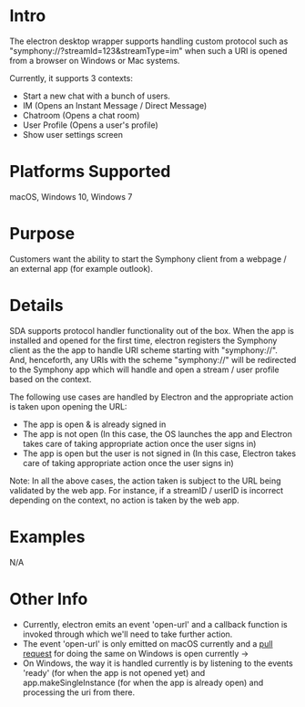 # Intro
The electron desktop wrapper supports handling custom protocol such as "symphony://?streamId=123&streamType=im" when such a URI is opened from a browser on Windows or Mac systems.

Currently, it supports 3 contexts:

- Start a new chat with a bunch of users.
- IM (Opens an Instant Message / Direct Message)
- Chatroom (Opens a chat room)
- User Profile (Opens a user's profile)
- Show user settings screen

# Platforms Supported
macOS, Windows 10, Windows 7

# Purpose
Customers want the ability to start the Symphony client from a webpage / an external app (for example outlook).

# Details
SDA supports protocol handler functionality out of the box. When the app is installed and opened for the first time, electron registers the Symphony client as the the app to handle URI scheme starting with "symphony://". And, henceforth, any URIs with the scheme "symphony://" will be redirected to the Symphony app which will handle and open a stream / user profile based on the context.

The following use cases are handled by Electron and the appropriate action is taken upon opening the URL:

- The app is open & is already signed in
- The app is not open (In this case, the OS launches the app and Electron takes care of taking appropriate action once the user signs in)
- The app is open but the user is not signed in (In this case, Electron takes care of taking appropriate action once the user signs in)

Note: In all the above cases, the action taken is subject to the URL being validated by the web app. For instance, if a streamID / userID is incorrect depending on the context, no action is taken by the web app.

# Examples
N/A

# Other Info
- Currently, electron emits an event 'open-url' and a callback function is invoked through which we'll need to take further action.
- The event 'open-url' is only emitted on macOS currently and a [pull request](https://github.com/electron/electron/pull/8052) for doing the same on Windows is open currently →
- On Windows, the way it is handled currently is by listening to the events 'ready' (for when the app is not opened yet) and app.makeSingleInstance (for when the app is already open) and processing the uri from there.
